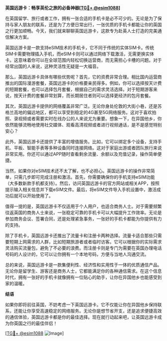 **英国远游卡：畅享英伦之旅的必备神器[[TG💪+ @esim1088](https://t.me/s/esim1088)]**

在英国留学、旅行或者工作，拥有一张合适的手机卡是必不可少的。无论是为了保持与家人朋友的联系，还是为了方便日常出行，一张优质的手机卡都能让你的英国之行更加顺畅。今天，我们就来聊聊英国远游卡，这款专为赴英人士打造的完美通信解决方案。

英国远游卡是一款支持eSIM技术的手机卡，它不同于传统的实体SIM卡。传统SIM卡需要物理插入手机，而eSIM卡则可以通过网络下载激活，无需更换实体卡。这意味着你可以在全球范围内轻松切换运营商，而无需担心卡槽的问题。对于经常出国的人来说，这种灵活性无疑是一大福音。

那么，英国远游卡具体有哪些优势呢？首先，它的资费非常合理。相比国内运营商推出的国际漫游套餐，英国远游卡的价格要亲民得多。例如，你可以选择按天计费的短期套餐，也可以选择包月套餐，根据自己的需求灵活选择。对于短期游客来说，按天计费的套餐非常划算，而长期居住者则可以选择更经济的包月套餐。

其次，英国远游卡提供的网络覆盖非常广泛。无论你身处伦敦的大街小巷，还是苏格兰高地的偏远地区，都可以享受到稳定的4G甚至5G网络服务。这对于喜欢拍照、录视频或者需要实时在线办公的人来说尤为重要。想象一下，在异国他乡，你依然能够流畅地使用社交媒体、观看高清视频或者进行视频通话，是不是感觉特别安心？

此外，英国远游卡还提供了丰富的增值服务。比如，它可以绑定多个设备，支持手机、平板、智能手表等多种设备同时连接网络。这对于家庭出游或者团队旅行来说非常实用。你还可以通过APP随时查看剩余流量、余额以及充值记录，操作简单便捷。

当然，如果你对eSIM技术还不太了解，也不必担心。英国远游卡的操作非常简单，只需几步即可完成注册和激活。首先，你需要确保你的手机支持eSIM功能（大多数新款手机都支持）。然后，访问英国远游卡的官方网站或相关APP，按照提示输入相关信息并下载eSIM文件。最后，将eSIM文件导入手机设置中，激活成功后就可以开始使用了。

值得一提的是，英国远游卡不仅适用于个人用户，也适合商务人士。对于需要频繁往返英国的商务人士来说，一张稳定可靠的手机卡可以大幅提升工作效率。无论是参加商务会议、签署合同，还是处理紧急事务，一张好的手机卡都能为你提供有力的支持。

除了手机卡，英国远游卡还推出了流量卡和注册卡两种选择。流量卡适合那些只需要短期上网需求的人群，比如短期旅游者或者临时访客。它可以根据你的实际需求灵活购买流量包，避免了不必要的浪费。而注册卡则是专门为需要在英国办理电话号码的人设计的，它可以让你拥有一个本地号码，方便与当地人沟通交流。

总的来说，英国远游卡是一款集便利性、经济性和实用性于一体的优质通信产品。无论你是留学生、游客还是商务人士，它都能满足你的各种通信需求。在这个信息时代，拥有一张好的手机卡就像拥有一位贴心的助手，让你在异国他乡也能感受到家的温暖。

**结语**

如果你即将前往英国，不妨考虑一下英国远游卡。它不仅能让你在异国他乡保持联系，还能让你享受高速稳定的网络服务。无论你是想节省开支，还是追求便捷高效的通信体验，英国远游卡都是你的最佳选择。现在就行动起来吧，让英国远游卡成为你英国之行的最佳伴侣！

[[TG💪+ @esim1088](https://t.me/s/esim1088) ![Image](https://i.postimg.cc/4NQfJmqS/Snipaste-2025-05-13-00-14-12.png)]